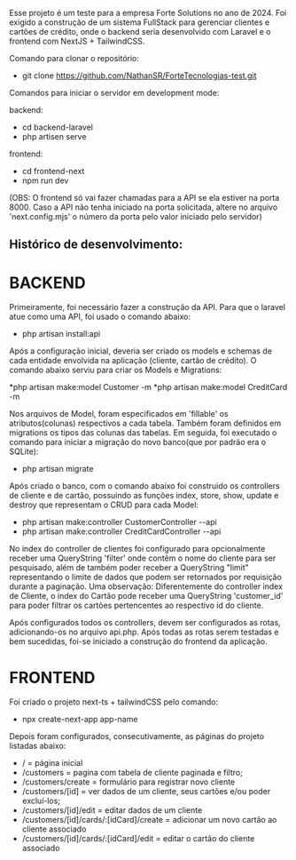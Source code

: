 Esse projeto é um teste para a empresa Forte Solutions no ano de 2024. Foi exigido a construção de um sistema FullStack para gerenciar clientes e cartões de crédito, onde o backend seria desenvolvido com Laravel e o frontend com NextJS + TailwindCSS. 


Comando para clonar o repositório:
* git clone https://github.com/NathanSR/ForteTecnologias-test.git


Comandos para iniciar o servidor em development mode:

backend:
* cd backend-laravel
* php artisen serve

frontend:
* cd frontend-next
* npm run dev

(OBS: O frontend só vai fazer chamadas para a API se ela estiver na porta 8000. Caso a API não tenha iniciado na porta solicitada, altere no arquivo 'next.config.mjs' o número da porta pelo valor iniciado pelo servidor)






## Histórico de desenvolvimento:



# BACKEND

Primeiramente, foi necessário fazer a construção da API. Para que o laravel atue como uma API, foi usado o comando abaixo:

* php artisan install:api

Após a configuração inicial, deveria ser criado os models e schemas de cada entidade envolvida na aplicação (cliente, cartão de crédito). O comando abaixo serviu para criar os Models e Migrations: 

*php artisan make:model Customer -m
*php artisan make:model CreditCard -m

Nos arquivos de Model, foram especificados em 'fillable' os atributos(colunas) respectivos a cada tabela. Também foram definidos em migrations os tipos das colunas das tabelas. Em seguida, foi executado o comando para iniciar a migração do novo banco(que por padrão era o SQLite):

* php artisan migrate

Após criado o banco, com o comando abaixo foi construido os controllers de cliente e de cartão, possuindo as funções index, store, show, update e destroy que representam o CRUD para cada Model:

* php artisan make:controller CustomerController --api
* php artisan make:controller CreditCardController --api

No index do controller de clientes foi configurado para opcionalmente receber uma QueryString 'filter' onde contêm o nome do cliente para ser pesquisado, além de também poder receber a QueryString "limit" representando o limite de dados que podem ser retornados por requisição durante a paginação.
Uma observação: Diferentemente do controller index de Cliente, o index do Cartão pode receber uma QueryString 'customer_id' para poder filtrar os cartões pertencentes ao respectivo id do cliente.

Após configurados todos os controllers, devem ser configurados as rotas, adicionando-os no arquivo api.php.
Após todas as rotas serem testadas e bem sucedidas, foi-se iniciado a construção do frontend da aplicação.



# FRONTEND

Foi criado o projeto next-ts + tailwindCSS pelo comando:

* npx create-next-app app-name


Depois foram configurados, consecutivamente, as páginas do projeto listadas abaixo: 

* / = página inicial
* /customers = pagina com tabela de cliente paginada e filtro;
* /customers/create = formulário para registrar  novo cliente
* /customers/[id] = ver dados de um cliente, seus cartões e/ou poder excluí-los;
* /customers/[id]/edit = editar dados de um cliente
* /customers/[id]/cards/:[idCard]/create = adicionar um novo cartão ao cliente associado
* /customers/[id]/cards/:[idCard]/edit = editar o cartão do cliente associado







